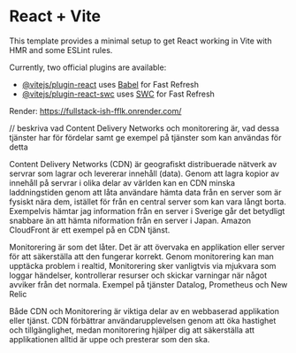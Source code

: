 # React + Vite

This template provides a minimal setup to get React working in Vite with HMR and some ESLint rules.

Currently, two official plugins are available:

- [@vitejs/plugin-react](https://github.com/vitejs/vite-plugin-react/blob/main/packages/plugin-react/README.md) uses [Babel](https://babeljs.io/) for Fast Refresh
- [@vitejs/plugin-react-swc](https://github.com/vitejs/vite-plugin-react-swc) uses [SWC](https://swc.rs/) for Fast Refresh

Render:
https://fullstack-ish-fflk.onrender.com/

//
beskriva vad Content Delivery Networks och monitorering är, vad dessa tjänster har för fördelar samt ge exempel på tjänster som kan användas för detta

Content Delivery Networks (CDN) är geografiskt distribuerade nätverk av servrar som lagrar och levererar innehåll (data). Genom att lagra kopior av innehåll på servrar i olika delar av världen kan en CDN minska laddningstiden genom att låta användare hämta data från en server som är fysiskt nära dem, istället för från en central server som kan vara långt borta.
Exempelvis hämtar jag information från en server i Sverige går det betydligt snabbare än att hämta niformation från en server i Japan.
Amazon CloudFront är ett exempel på en CDN tjänst.

Monitorering  är som det låter. Det är att övervaka en applikation eller server för att säkerställa att den fungerar korrekt. Genom monitorering kan man upptäcka problem i realtid, Monitorering sker vanligtvis via mjukvara som loggar händelser, kontrollerar resurser och skickar varningar när något avviker från det normala.
Exempel på tjänster Datalog, Prometheus och New Relic

Både CDN och Monitorering är viktiga delar av en webbaserad applikation eller tjänst. CDN förbättrar användarupplevelsen genom att öka hastighet och tillgänglighet, medan monitorering hjälper dig att säkerställa att applikationen alltid är uppe och presterar som den ska.